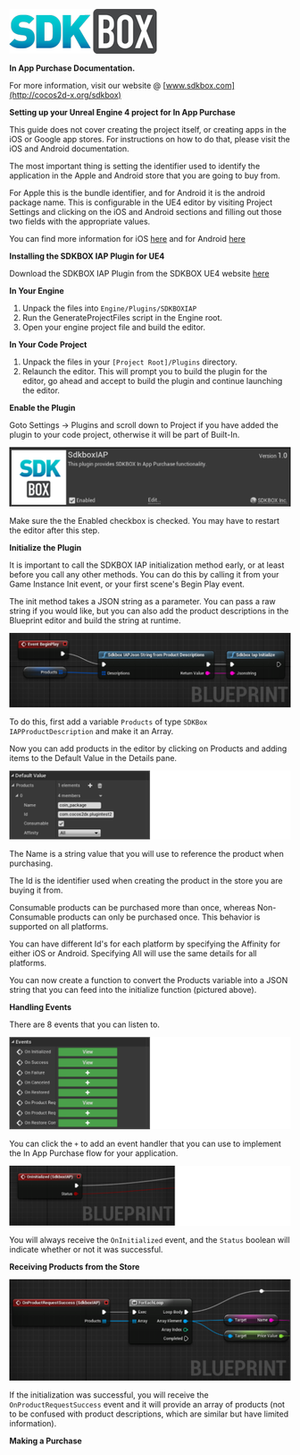 ![](SDKBOX_logo.png)

**In App Purchase Documentation.**

For more information, visit our website @ [www.sdkbox.com](http://cocos2d-x.org/sdkbox)

**Setting up your Unreal Engine 4 project for In App Purchase**

This guide does not cover creating the project itself, or creating apps in the iOS or Google app stores. For instructions on how to do that, please visit the iOS and Android documentation. 

The most important thing is setting the identifier used to identify the application in the Apple and Android store that you are going to buy from.

For Apple this is the bundle identifier, and for Android it is the android package name. This is configurable in the UE4 editor by visiting Project Settings and clicking on the iOS and Android sections and filling out those two fields with the appropriate values.

You can find more information for iOS [here](https://developer.apple.com/library/ios/documentation/LanguagesUtilities/Conceptual/iTunesConnectInAppPurchase_Guide/Chapters/Introduction.html#//apple_ref/doc/uid/TP40013727) and for Android [here](http://developer.android.com/google/play/billing/billing_overview.html)

**Installing the SDKBOX IAP Plugin for UE4**

Download the SDKBOX IAP Plugin from the SDKBOX UE4 website [here](http://unreal.sdkbox.com)

**In Your Engine**

1. Unpack the files into ```Engine/Plugins/SDKBOXIAP```
2. Run the GenerateProjectFiles script in the Engine root.
3. Open your engine project file and build the editor.

**In Your Code Project**

1. Unpack the files in your ```[Project Root]/Plugins``` directory.
2. Relaunch the editor. This will prompt you to build the plugin for the editor, go ahead and accept to build the plugin and continue launching the editor. 

**Enable the Plugin**

Goto Settings -> Plugins and scroll down to Project if you have added the plugin to your code project, otherwise it will be part of Built-In.

![](img1.png)

Make sure the the Enabled checkbox is checked. You may have to restart the editor after this step.

**Initialize the Plugin**

It is important to call the SDKBOX IAP initialization method early, or at least before you call any other methods. You can do this by calling it from your Game Instance Init event, or your first scene's Begin Play event.

The init method takes a JSON string as a parameter. You can pass a raw string if you would like, but you can also add the product descriptions in the Blueprint editor and build the string at runtime.

![](img2.png)

To do this, first add a variable ```Products``` of type ```SDKBox IAPProductDescription``` and make it an Array. 

Now you can add products in the editor by clicking on Products and adding items to the Default Value in the Details pane.

![](img3.png)

The Name is a string value that you will use to reference the product when purchasing.

The Id is the identifier used when creating the product in the store you are buying it from.

Consumable products can be purchased more than once, whereas Non-Consumable products can only be purchased once. This behavior is supported on all platforms.

You can have different Id's for each platform by specifying the Affinity for either iOS or Android. Specifying All will use the same details for all platforms.

You can now create a function to convert the Products variable into a JSON string that you can feed into the initialize function (pictured above).

**Handling Events**

There are 8 events that you can listen to.

![](img6.png)

You can click the ```+``` to add an event handler that you can use to implement the In App Purchase flow for your application.

![](img4.png)

You will always receive the ```OnInitialized``` event, and the ```Status``` boolean will indicate whether or not it was successful.

**Receiving Products from the Store**

![](img5.png)

If the initialization was successful, you will receive the ```OnProductRequestSuccess``` event and it will provide an array of products (not to be confused with product descriptions, which are similar but have limited information).

**Making a Purchase**















